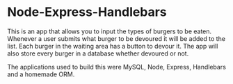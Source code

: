 # Node-Express-Handlebars

This is an app that allows you to input the types of burgers to be eaten.  Whenever a user submits what burger to be devoured it will be added to the list.  Each burger in the waiting area has a button to devour it.  The app will also store every burger in a database whether devoured or not.

The applications used to build this were MySQL, Node, Express, Handlebars and a homemade ORM.